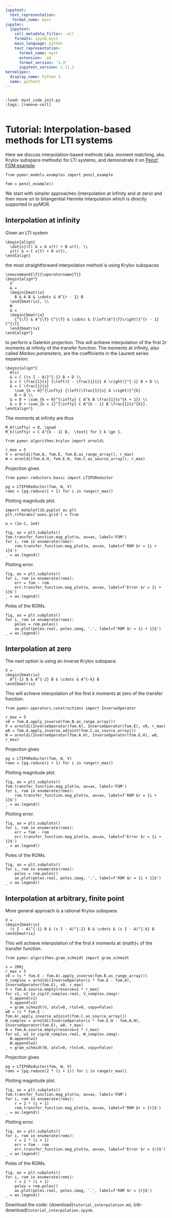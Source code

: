 ```yaml
---
jupytext:
  text_representation:
   format_name: myst
jupyter:
  jupytext:
    cell_metadata_filter: -all
    formats: ipynb,myst
    main_language: python
    text_representation:
      format_name: myst
      extension: .md
      format_version: '1.3'
      jupytext_version: 1.11.2
kernelspec:
  display_name: Python 3
  name: python3
---
```


```{try_on_binder}
```

```{code-cell}
:load: myst_code_init.py
:tags: [remove-cell]


```

# Tutorial: Interpolation-based methods for LTI systems

Here we discuss interpolation-based methods
(aka. moment matching, aka. Krylov subspace methods)
for LTI systems,
and demonstrate it on
[Penzl' FOM example](https://morwiki.mpi-magdeburg.mpg.de/morwiki/index.php/Penzl%27s_FOM).

```{code-cell}
from pymor.models.examples import penzl_example

fom = penzl_example()
```

We start with simpler approaches (interpolation at infinity and at zero) and
then move on to bitangential Hermite interpolation
which is directly supported in pyMOR.

## Interpolation at infinity

Given an LTI system

```{math}
\begin{align}
  \dot{x}(t) & = A x(t) + B u(t), \\
  y(t) & = C x(t) + D u(t),
\end{align}
```

the most straightforward interpolation method is using Krylov subspaces

```{math}
\newcommand{\T}{\operatorname{T}}
\begin{align*}
  V
  & =
  \begin{bmatrix}
    B & A B & \cdots & A^{r - 1} B
  \end{bmatrix}, \\
  W
  & =
  \begin{bmatrix}
    C^{\T} & A^{\T} C^{\T} & \cdots & {\left(A^{\T}\right)}^{r - 1} C^{\T}
  \end{bmatrix}
\end{align*}
```

to perform a Galerkin projection.
This will achieve interpolation of the first $2 r$ moments at infinity
of the transfer function.
The moments at infinity, also called *Markov parameters*,
are the coefficients in the Laurent series expansion:

```{math}
\begin{align*}
  H(s)
  & = C {(s I - A)}^{-1} B + D \\
  & = C \frac{1}{s} {\left(I - \frac{1}{s} A \right)}^{-1} B + D \\
  & = C \frac{1}{s}
    \sum_{k = 0}^{\infty} {\left(\frac{1}{s} A \right)}^{k}
    B + D \\
  & = D + \sum_{k = 0}^{\infty} C A^k B \frac{1}{s^{k + 1}} \\
  & = D + \sum_{k = 1}^{\infty} C A^{k - 1} B \frac{1}{s^{k}}.
\end{align*}
```

The moments at infinity are thus

```{math}
M_0(\infty) = D, \quad
M_k(\infty) = C A^{k - 1} B,  \text{ for } k \ge 1.
```

```{code-cell}
from pymor.algorithms.krylov import arnoldi

r_max = 5
V = arnoldi(fom.A, fom.E, fom.B.as_range_array(), r_max)
W = arnoldi(fom.A.H, fom.E.H, fom.C.as_source_array(), r_max)
```

Projection gives

```{code-cell}
from pymor.reductors.basic import LTIPGReductor

pg = LTIPGReductor(fom, W, V)
roms = [pg.reduce(i + 1) for i in range(r_max)]
```

Plotting magnitude plot.

```{code-cell}
import matplotlib.pyplot as plt
plt.rcParams['axes.grid'] = True

w = (1e-1, 1e4)

fig, ax = plt.subplots()
fom.transfer_function.mag_plot(w, ax=ax, label='FOM')
for i, rom in enumerate(roms):
    rom.transfer_function.mag_plot(w, ax=ax, label=f'ROM $r = {i + 1}$')
_ = ax.legend()
```

Plotting error.

```{code-cell}
fig, ax = plt.subplots()
for i, rom in enumerate(roms):
    err = fom - rom
    err.transfer_function.mag_plot(w, ax=ax, label=f'Error $r = {i + 1}$')
_ = ax.legend()
```

Poles of the ROMs.

```{code-cell}
fig, ax = plt.subplots()
for i, rom in enumerate(roms):
    poles = rom.poles()
    ax.plot(poles.real, poles.imag, '.', label=f'ROM $r = {i + 1}$')
_ = ax.legend()
```

## Interpolation at zero

The next option is using an inverse Krylov subspace.

```{math}
V =
\begin{bmatrix}
  A^{-1} B & A^{-2} B & \cdots & A^{-k} B
\end{bmatrix}
```

This will achieve interpolation of the first $k$ moments at zero of the transfer
function.

```{code-cell}
from pymor.operators.constructions import InverseOperator

r_max = 5
v0 = fom.A.apply_inverse(fom.B.as_range_array())
V = arnoldi(InverseOperator(fom.A), InverseOperator(fom.E), v0, r_max)
w0 = fom.A.apply_inverse_adjoint(fom.C.as_source_array())
W = arnoldi(InverseOperator(fom.A.H), InverseOperator(fom.E.H), w0, r_max)
```

Projection gives

```{code-cell}
pg = LTIPGReductor(fom, W, V)
roms = [pg.reduce(i + 1) for i in range(r_max)]
```

Plotting magnitude plot.

```{code-cell}
fig, ax = plt.subplots()
fom.transfer_function.mag_plot(w, ax=ax, label='FOM')
for i, rom in enumerate(roms):
    rom.transfer_function.mag_plot(w, ax=ax, label=f'ROM $r = {i + 1}$')
_ = ax.legend()
```

Plotting error.

```{code-cell}
fig, ax = plt.subplots()
for i, rom in enumerate(roms):
    err = fom - rom
    err.transfer_function.mag_plot(w, ax=ax, label=f'Error $r = {i + 1}$')
_ = ax.legend()
```

Poles of the ROMs.

```{code-cell}
fig, ax = plt.subplots()
for i, rom in enumerate(roms):
    poles = rom.poles()
    ax.plot(poles.real, poles.imag, '.', label=f'ROM $r = {i + 1}$')
_ = ax.legend()
```

## Interpolation at arbitrary, finite point

More general approach is a rational Krylov subspace.

```{math}
V =
\begin{bmatrix}
  (s I - A)^{-1} B & (s I - A)^{-2} B & \cdots & (s I - A)^{-k} B
\end{bmatrix}
```

This will achieve interpolation of the first $k$ moments at {math}`s` of the
transfer function.

```{code-cell}
from pymor.algorithms.gram_schmidt import gram_schmidt

s = 200j
r_max = 5
v0 = (s * fom.E - fom.A).apply_inverse(fom.B.as_range_array())
V_complex = arnoldi(InverseOperator(s * fom.E - fom.A), InverseOperator(fom.E), v0, r_max)
V = fom.A.source.empty(reserve=2 * r_max)
for v1, v2 in zip(V_complex.real, V_complex.imag):
  V.append(v1)
  V.append(v2)
_ = gram_schmidt(V, atol=0, rtol=0, copy=False)
w0 = (s * fom.E - fom.A).apply_inverse_adjoint(fom.C.as_source_array())
W_complex = arnoldi(InverseOperator(s * fom.E.H - fom.A.H), InverseOperator(fom.E), w0, r_max)
W = fom.A.source.empty(reserve=2 * r_max)
for w1, w2 in zip(W_complex.real, W_complex.imag):
  W.append(w1)
  W.append(w2)
_ = gram_schmidt(W, atol=0, rtol=0, copy=False)
```

Projection gives

```{code-cell}
pg = LTIPGReductor(fom, W, V)
roms = [pg.reduce(2 * (i + 1)) for i in range(r_max)]
```

Plotting magnitude plot.

```{code-cell}
fig, ax = plt.subplots()
fom.transfer_function.mag_plot(w, ax=ax, label='FOM')
for i, rom in enumerate(roms):
    r = 2 * (i + 1)
    rom.transfer_function.mag_plot(w, ax=ax, label=f'ROM $r = {r}$')
_ = ax.legend()
```

Plotting error.

```{code-cell}
fig, ax = plt.subplots()
for i, rom in enumerate(roms):
    r = 2 * (i + 1)
    err = fom - rom
    err.transfer_function.mag_plot(w, ax=ax, label=f'Error $r = {r}$')
_ = ax.legend()
```

Poles of the ROMs.

```{code-cell}
fig, ax = plt.subplots()
for i, rom in enumerate(roms):
    r = 2 * (i + 1)
    poles = rom.poles()
    ax.plot(poles.real, poles.imag, '.', label=f'ROM $r = {r}$')
_ = ax.legend()
```

Download the code:
{download}`tutorial_interpolation.md`,
{nb-download}`tutorial_interpolation.ipynb`.
